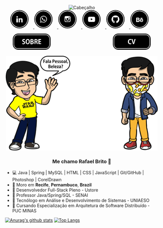  <p align="center">
      <img
        src="https://github.com/RafaBrito7/RafaBrito7/blob/master/assets/img/cabe%C3%A7alho.png?raw=true"
        alt="Cabeçalho"
        width="800px"
      />
      <br style="margin-bottom: 25px;" align="center">
        <a href="https://www.linkedin.com/in/rafabrito7/" target="_blank">
          <img
            src="https://github.com/RafaBrito7/RafaBrito7/blob/master/assets/img/redes%20sociais/linkedin.png"
            alt="linkedin logo"
            width="60px"
            style="margin-right: 15px;"
          />
        </a>
        <a
          href="https://api.whatsapp.com/send?phone=5581999094902"
          target="_blank"
        >
          <img
            src="https://github.com/RafaBrito7/RafaBrito7/blob/master/assets/img/redes%20sociais/wpp.png"
            alt="Whatsapp Logo"
            width="60px"
            style="margin-right: 15px;"
          />
        </a>
        <a href="https://www.instagram.com/rafabrito_7/" target="_blank">
          <img
            src="https://github.com/RafaBrito7/RafaBrito7/blob/master/assets/img/redes%20sociais/insta.png"
            alt="Instagram Logo"
            width="60px"
            style="margin-right: 15px;"
          />
        </a>
        <a
          href="https://www.youtube.com/channel/UC3A11WPkwMQNIQKtZg4KnOA?sub_confirmation=1"
          target="_blank"
        >
          <img
            src="https://github.com/RafaBrito7/RafaBrito7/blob/master/assets/img/redes%20sociais/youtube.png"
            alt="YouTube Logo"
            width="60px"
            style="margin-right: 15px;"
          />
        </a>
        <a href="https://github.com/RafaBrito7" target="_blank">
          <img
            src="https://github.com/RafaBrito7/RafaBrito7/blob/master/assets/img/redes%20sociais/git.png"
            alt="GitHub Logo"
            width="60px"
            style="margin-right: 15px;"
          />
        </a>
        <a href="https://www.behance.net/rafabritoo7ab6" target="_blank">
          <img
            src="https://github.com/RafaBrito7/RafaBrito7/blob/master/assets/img/redes%20sociais/behance.png"
            alt="Behance Logo"
            width="60px"
            style="margin-right: 15px;"
          />
        </a>
      </p>   
    <p>
      <a href="" target="_blank">
        <img
          src="https://github.com/RafaBrito7/RafaBrito7/blob/master/assets/img/sobre.png"
          alt="Sobre"
          width="125px"
          align="left"
          style="margin-left: 25px;"
        />
      </a>
      <a
        href="https://github.com/RafaBrito7/Certificados_Cursos_Concluidos/blob/master/Curr%C3%ADculo%20Dev%20-%20RafaBrito%20JULHO%202020.pdf"
        target="_blank"
      >
        <img
          src="https://github.com/RafaBrito7/RafaBrito7/blob/master/assets/img/cv.png"
          alt="cv logo"
          width="125px"
          align="right"
          style="margin-right: 25px;"
        />
      </a>
    </p>
    <br />
      <p align="center">
      <img
        src="https://github.com/RafaBrito7/RafaBrito7/blob/master/assets/img/Juntos.png"
        alt="Mascote Saudando"
        width="500px"
        style="margin-top: 20px;"
      />
    </p>
    <h3 align="center">Me chamo Rafael Brito 👋</h3>
    <p></p>
    <ul>
      <li>
        💻 Java | Spring | MySQL | HTML | CSS |
        JavaScript | Git/GitHub | Photoshop | CorelDrawn
      </li>
      <li>📌 Moro em <b>Recife</b>, <b>Pernambuco</b>, <b>Brazil</b></li>
      <li>💼 Desenvolvedor Full-Stack Pleno - Ustore</li>
      <li>💼 Professor Java/Spring/SQL - SENAI</li>
      <li>💼 Tecnólogo em Análise e Desenvolvimento de Sistemas - UNIAESO</li>
      <li>💼 Cursando Especialização em Arquitetura de Software Distribuído - PUC MINAS</li>
    </ul>

[![Anurag's github stats](https://github-readme-stats.vercel.app/api?username=RafaBrito7)](https://github.com/anuraghazra/github-readme-stats)
[![Top Langs](https://github-readme-stats.vercel.app/api/top-langs/?username=RafaBrito7&layout=compact)](https://github.com/anuraghazra/github-readme-stats)

